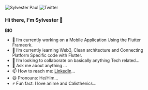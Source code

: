  ![Sylvester Paul](https://img.shields.io/badge/sylvester-paul-David?style=social&logo=github
)      ![Twitter](https://img.shields.io/badge/sylvester-paul-David?style=social&logo=twitter
)

### Hi there, I'm Sylvester 👋

<b>BIO</b><br>
- 🔭 I’m currently working on a Mobile Application Using the Flutter Frameork.
- 🌱 I’m currently learning Web3, Clean architecture and Connecting Platform Specific code with Flutter.
- 👯 I’m looking to collaborate on basically anything Tech related...
- 💬 Ask me about anything ...
- 📫 How to reach me: [LinkedIn](https://www.linkedin.com/in/sylvester-paul-ebinehita-1176ab221 )...
- 😄 Pronouns: He/Him...
- ⚡ Fun fact: I love anime and Calisthenics...
<!--
**Sylvester-git/Sylvester-git** is a ✨ _special_ ✨ repository because its `README.md` (this file) appears on your GitHub profile.

Here are some ideas to get you started:

- 🔭 I’m currently working on ...
- 🌱 I’m currently learning ...
- 👯 I’m looking to collaborate on ...
- 🤔 I’m looking for help with ...
- 💬 Ask me about ...
- 📫 How to reach me: ...
- 😄 Pronouns: ...
- ⚡ Fun fact: ...
-->

